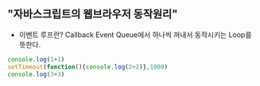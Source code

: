 ## "자바스크립트의 웹브라우저 동작원리"

- 이벤트 루프란?
Callback Event Queue에서 하나씩 꺼내서 동작시키는 Loop를 뜻한다.

```Javascript
console.log(1+1)
setTimeout(function(){console.log(2+2)},1000)
console.log(3+3)
```

